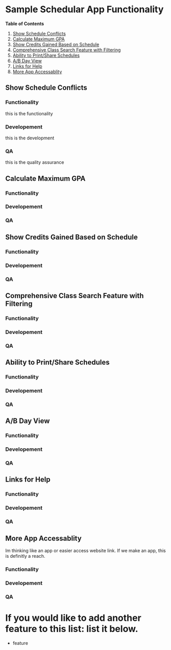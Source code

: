 # Sample Schedular App Functionality

**Table of Contents**
1. [Show Schedule Conflicts](show-schedule-conflicts)
2. [Calculate Maximum GPA](Calculate-Maximum-GPA)
3. [Show Credits Gained Based on Schedule](Show-Credits-Gained-Based-on-Schedule)
4. [Comprehensive Class Search Feature with Filtering](Comprehensive-Class-Search-Feature-with-Filtering)
5. [Ability to Print/Share Schedules](Ability-to-Print/Share-Schedules)
6. [A/B Day View](A/B-Day-View)
7. [Links for Help](Links-for-Help)
8. [More App Accessablity](More-App-Accessablity)

## Show Schedule Conflicts
### Functionality
this is the functionality
### Developement
this is the development
### QA
this is the quality assurance

## Calculate Maximum GPA
### Functionality
### Developement
### QA

## Show Credits Gained Based on Schedule
### Functionality
### Developement
### QA

## Comprehensive Class Search Feature with Filtering
### Functionality
### Developement
### QA

## Ability to Print/Share Schedules
### Functionality
### Developement
### QA

## A/B Day View
### Functionality
### Developement
### QA

## Links for Help
### Functionality
### Developement
### QA

## More App Accessablity
Im thinking like an app or easier access website link. If we make an app, this is definitly a reach.
### Functionality
### Developement
### QA

# If you would like to add another feature to this list: list it below.
- feature
